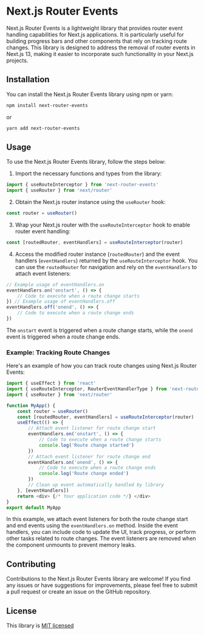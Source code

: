 # Next.js Router Events

Next.js Router Events is a lightweight library that provides router event handling capabilities for Next.js applications. It is particularly useful for building progress bars and other components that rely on tracking route changes. This library is designed to address the removal of router events in Next.js 13, making it easier to incorporate such functionality in your Next.js projects.

## Installation

You can install the Next.js Router Events library using npm or yarn:

```bash
npm install next-router-events
```

or

```bash
yarn add next-router-events
```

## Usage

To use the Next.js Router Events library, follow the steps below:

1. Import the necessary functions and types from the library:

```js
import { useRouteInterceptor } from 'next-router-events'
import { useRouter } from 'next/router'
```

2. Obtain the Next.js router instance using the `useRouter` hook:

```js
const router = useRouter()
```

3. Wrap your Next.js router with the `useRouteInterceptor` hook to enable router event handling:

```js
const [routedRouter, eventHandlers] = useRouteInterceptor(router)
```

4. Access the modified router instance (`routedRouter`) and the event handlers (`eventHandlers`) returned by the `useRouteInterceptor` hook. You can use the `routedRouter` for navigation and rely on the `eventHandlers` to attach event listeners:

```js
// Example usage of eventHandlers.on
eventHandlers.on('onstart', () => {
    // Code to execute when a route change starts
}) // Example usage of eventHandlers.off
eventHandlers.off('onend', () => {
    // Code to execute when a route change ends
})
```

The `onstart` event is triggered when a route change starts, while the `onend` event is triggered when a route change ends.

### Example: Tracking Route Changes

Here's an example of how you can track route changes using Next.js Router Events:

```js
import { useEffect } from 'react'
import { useRouteInterceptor, RouterEventHandlerType } from 'next-router-events'
import { useRouter } from 'next/router'

function MyApp() {
    const router = useRouter()
    const [routedRouter, eventHandlers] = useRouteInterceptor(router)
    useEffect(() => {
        // Attach event listener for route change start
        eventHandlers.on('onstart', () => {
            // Code to execute when a route change starts
            console.log('Route change started')
        })
        // Attach event listener for route change end
        eventHandlers.on('onend', () => {
            // Code to execute when a route change ends
            console.log('Route change ended')
        })
        // Clean up event automatically handled by library
    }, [eventHandlers])
    return <div> {/* Your application code */} </div>
}
export default MyApp
```

In this example, we attach event listeners for both the route change start and end events using the `eventHandlers.on` method. Inside the event handlers, you can include code to update the UI, track progress, or perform other tasks related to route changes. The event listeners are removed when the component unmounts to prevent memory leaks.

## Contributing

Contributions to the Next.js Router Events library are welcome! If you find any issues or have suggestions for improvements, please feel free to submit a pull request or create an issue on the GitHub repository.

## License

This library is [MIT licensed](https://github.com/thelonewolf123/next-route-interceptor/blob/main)
